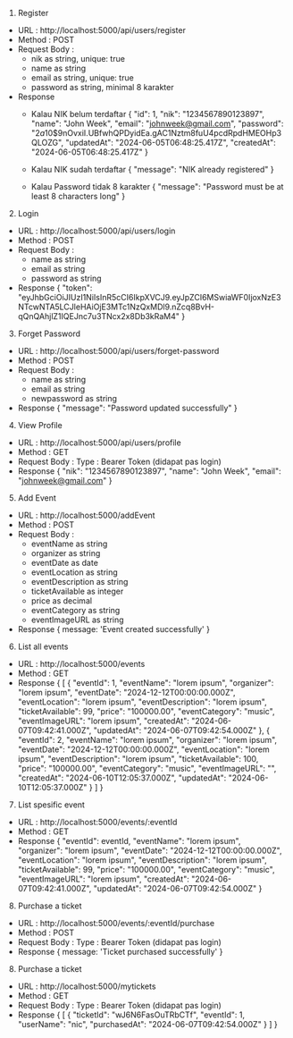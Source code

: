 1. Register
- URL : http://localhost:5000/api/users/register
- Method : POST
- Request Body : 
   * nik as string, unique: true
   * name as string
   * email as string, unique: true
   * password as string, minimal 8 karakter
- Response
   * Kalau NIK belum terdaftar
{
    "id": 1,
    "nik": "1234567890123897",
    "name": "John Week",
    "email": "johnweek@gmail.com",
    "password": "$2a$10$9nOvxiI.UBfwhQPDyidEa.gAC1Nztm8fuU4pcdRpdHMEOHp3QLOZG",
    "updatedAt": "2024-06-05T06:48:25.417Z",
    "createdAt": "2024-06-05T06:48:25.417Z"
}

   * Kalau NIK sudah terdaftar
{
    "message": "NIK already registered"
}

   * Kalau Password tidak 8 karakter
{
    "message": "Password must be at least 8 characters long"
}


2. Login
- URL : http://localhost:5000/api/users/login
- Method : POST
- Request Body : 
   * name as string
   * email as string
   * password as string
- Response
{
    "token": "eyJhbGciOiJIUzI1NiIsInR5cCI6IkpXVCJ9.eyJpZCI6MSwiaWF0IjoxNzE3NTcwNTA5LCJleHAiOjE3MTc1NzQxMDl9.nZcq8BvH-qQnQAhjlZ1IQEJnc7u3TNcx2x8Db3kRaM4"
}


3. Forget Password
- URL : http://localhost:5000/api/users/forget-password
- Method : POST
- Request Body : 
   * name as string
   * email as string
   * newpassword as string
- Response
{
    "message": "Password updated successfully"
}


4. View Profile
- URL : http://localhost:5000/api/users/profile
- Method : GET
- Request Body : 
   Type : Bearer Token (didapat pas login)
- Response
{
    "nik": "1234567890123897",
    "name": "John Week",
    "email": "johnweek@gmail.com"
}

5. Add Event
- URL : http://localhost:5000/addEvent
- Method : POST
- Request Body : 
   * eventName as string
   * organizer as string
   * eventDate as date
   * eventLocation as string
   * eventDescription as string
   * ticketAvailable as integer
   * price as decimal
   * eventCategory as string
   * eventImageURL as string
- Response
{
   message: 'Event created successfully'
}

6. List all events
- URL : http://localhost:5000/events
- Method : GET
- Response
{
   [
    {
        "eventId": 1,
        "eventName": "lorem ipsum",
        "organizer": "lorem ipsum",
        "eventDate": "2024-12-12T00:00:00.000Z",
        "eventLocation": "lorem ipsum",
        "eventDescription": "lorem ipsum",
        "ticketAvailable": 99,
        "price": "100000.00",
        "eventCategory": "music",
        "eventImageURL": "lorem ipsum",
        "createdAt": "2024-06-07T09:42:41.000Z",
        "updatedAt": "2024-06-07T09:42:54.000Z"
    },
    {
        "eventId": 2,
        "eventName": "lorem ipsum",
        "organizer": "lorem ipsum",
        "eventDate": "2024-12-12T00:00:00.000Z",
        "eventLocation": "lorem ipsum",
        "eventDescription": "lorem ipsum",
        "ticketAvailable": 100,
        "price": "100000.00",
        "eventCategory": "music",
        "eventImageURL": "",
        "createdAt": "2024-06-10T12:05:37.000Z",
        "updatedAt": "2024-06-10T12:05:37.000Z"
    }
   ]
}

7. List spesific event
- URL : http://localhost:5000/events/:eventId
- Method : GET
- Response
{
   "eventId": eventId,
    "eventName": "lorem ipsum",
    "organizer": "lorem ipsum",
    "eventDate": "2024-12-12T00:00:00.000Z",
    "eventLocation": "lorem ipsum",
    "eventDescription": "lorem ipsum",
    "ticketAvailable": 99,
    "price": "100000.00",
    "eventCategory": "music",
    "eventImageURL": "lorem ipsum",
    "createdAt": "2024-06-07T09:42:41.000Z",
    "updatedAt": "2024-06-07T09:42:54.000Z"
}

8. Purchase a ticket
- URL : http://localhost:5000/events/:eventId/purchase
- Method : POST
- Request Body : 
   Type : Bearer Token (didapat pas login)
- Response
{
   message: 'Ticket purchased successfully'
}

8. Purchase a ticket
- URL : http://localhost:5000/mytickets
- Method : GET
- Request Body : 
   Type : Bearer Token (didapat pas login)
- Response
{
   [
    {
        "ticketId": "wJ6N6FasOuTRbCTf",
        "eventId": 1,
        "userName": "nic",
        "purchasedAt": "2024-06-07T09:42:54.000Z"
    }
]
}
